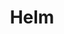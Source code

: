 ---
title: "Helm"
description: "Application management"
courseTitle: "Helm"
weight: 3
banner: "/98e16360-a366-4b78-8e0a-031da07fdacb/images/helm.png"
---